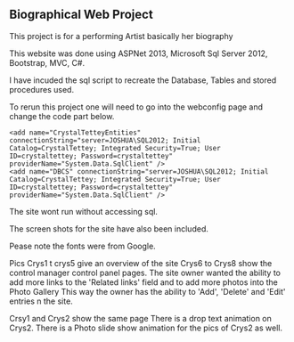 ## Biographical Web Project  

 

This project is for a performing Artist basically her biography  

 
This website was done using ASPNet 2013, Microsoft Sql Server 2012, Bootstrap, MVC, C#.  

I have incuded the sql script to recreate the Database, Tables and stored procedures used.  

To rerun this project one will need to go into the webconfig page  and change the code part below.

> <connectionStrings>  
    <add name="CrystalTetteyEntities" connectionString="server=JOSHUA\SQL2012; Initial Catalog=CrystalTettey; Integrated Security=True; User ID=crystaltettey; Password=crystaltettey" providerName="System.Data.SqlClient" />
    <add name="DBCS" connectionString="server=JOSHUA\SQL2012; Initial Catalog=CrystalTettey; Integrated Security=True; User ID=crystaltettey; Password=crystaltettey" providerName="System.Data.SqlClient" />  
</connectionStrings>  

The site wont run without accessing sql.  

The screen shots for the site have also been included.  

Pease note the fonts were from Google.   
 

Pics Crys1 t crys5 give an overview of the site Crys6 to Crys8 show the control manager control panel pages. The site owner wanted the ability to add more links to the 'Related links' field and to add more photos into the Photo Gallery This way the owner has the ability to 'Add', 'Delete' and 'Edit' entries n the site.  

 
Crsy1 and Crys2 show the same page There is a drop text animation on Crys2. There is a Photo slide show animation for the pics of Crys2 as well.  